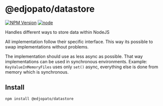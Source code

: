 # @edjopato/datastore

[![NPM Version](https://img.shields.io/npm/v/@edjopato/datastore.svg)](https://www.npmjs.com/package/@edjopato/datastore)
[![node](https://img.shields.io/node/v/@edjopato/datastore.svg)](https://www.npmjs.com/package/@edjopato/datastore)

Handles different ways to store data within NodeJS

All implementation follow their specific interface.
This way its possible to swap implementations without problems.

The implementation should use as less async as possible.
That way implementations can be used in synchronous environments.
Example: `KeyValueInMemoryFiles` uses only `set()` async, everything else is done from memory which is synchronous.

## Install

```bash
npm install @edjopato/datastore
```
